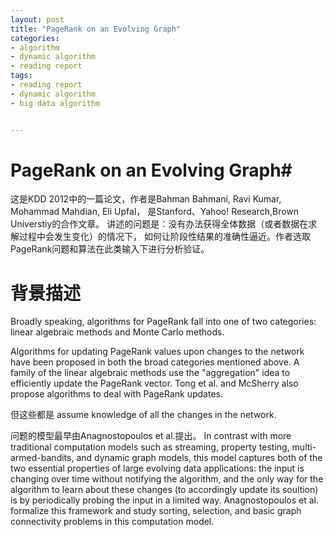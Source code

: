 ```yaml
---
layout: post
title: "PageRank on an Evolving Graph"
categories:
- algorithm
- dynamic algorithm
- reading report
tags:
- reading report
- dynamic algorithm
- big data algorithm


---
```


#  PageRank on an Evolving Graph#

<!--
 @Date    : 2015-05-04 10:40:38
 @Author  : Jackey Lyu (lvlin@huawei.com)
 @Link    : http://jackeylu.com 
 @Version : $Id$
-->

这是KDD 2012中的一篇论文，作者是Bahman Bahmani, Ravi Kumar, Mohammad Mahdian, Eli Upfal，
是Stanford、Yahoo! Research,Brown Universtiy的合作文章。
讲述的问题是：没有办法获得全体数据（或者数据在求解过程中会发生变化）的情况下，
如何让阶段性结果的准确性逼近。作者选取PageRank问题和算法在此类输入下进行分析验证。

背景描述
==================================================

Broadly speaking, algorithms for PageRank fall into one of two categories: 
linear algebraic methods and Monte Carlo methods.

Algorithms for updating PageRank values upon changes to the network have 
been proposed in both the broad categories mentioned above. 
A family of the linear algebraic methods use the "aggregation" idea to 
efficiently update the PageRank vector. 
Tong et al. and McSherry also propose algorithms to deal with PageRank updates.

但这些都是 assume knowledge of all the changes in the network. 

问题的模型最早由Anagnostopoulos et al.提出。 
In contrast with more traditional computation models such as streaming, 
property testing, multi-armed-bandits, and dynamic graph models, 
this model captures both of the two essential properties of large evolving data applications:
the input is changing over time without notifying the algorithm, 
and the only way for the algorithm to learn about these changes 
(to accordingly update its soultion) is by periodically probing the input in a limited way.
Anagnostopoulos et al. formalize this framework and study sorting, selection, 
and basic graph connectivity problems in this computation model.
